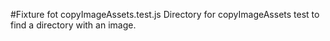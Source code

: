 #Fixture fot copyImageAssets.test.js
Directory for copyImageAssets test to find a directory with an image.